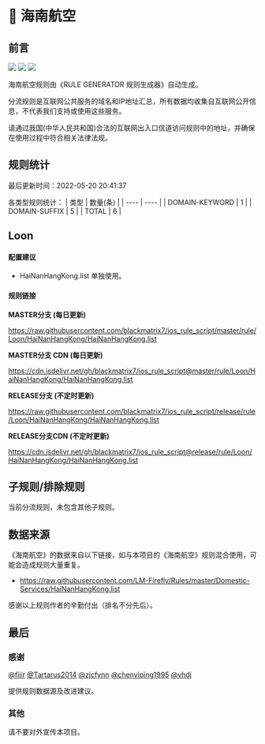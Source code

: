 # 🧸 海南航空

## 前言

![](https://shields.io/badge/-移除重复规则-ff69b4) ![](https://shields.io/badge/-DOMAIN与DOMAIN--SUFFIX合并-green) ![](https://shields.io/badge/-IP--CIDR(6)合并-blueviolet) 

海南航空规则由《RULE GENERATOR 规则生成器》自动生成。

分流规则是互联网公共服务的域名和IP地址汇总，所有数据均收集自互联网公开信息，不代表我们支持或使用这些服务。

请通过我国(中华人民共和国)合法的互联网出入口信道访问规则中的地址，并确保在使用过程中符合相关法律法规。

## 规则统计

最后更新时间：2022-05-20 20:41:37

各类型规则统计：
| 类型 | 数量(条)  | 
| ---- | ----  |
| DOMAIN-KEYWORD | 1  | 
| DOMAIN-SUFFIX | 5  | 
| TOTAL | 6  | 


## Loon 

#### 配置建议
- HaiNanHangKong.list 单独使用。

#### 规则链接
**MASTER分支 (每日更新)**

https://raw.githubusercontent.com/blackmatrix7/ios_rule_script/master/rule/Loon/HaiNanHangKong/HaiNanHangKong.list

**MASTER分支 CDN (每日更新)**

https://cdn.jsdelivr.net/gh/blackmatrix7/ios_rule_script@master/rule/Loon/HaiNanHangKong/HaiNanHangKong.list

**RELEASE分支 (不定时更新)**

https://raw.githubusercontent.com/blackmatrix7/ios_rule_script/release/rule/Loon/HaiNanHangKong/HaiNanHangKong.list

**RELEASE分支CDN (不定时更新)**

https://cdn.jsdelivr.net/gh/blackmatrix7/ios_rule_script@release/rule/Loon/HaiNanHangKong/HaiNanHangKong.list

## 子规则/排除规则


当前分流规则，未包含其他子规则。

## 数据来源

《海南航空》的数据来自以下链接，如与本项目的《海南航空》规则混合使用，可能会造成规则大量重复。

- https://raw.githubusercontent.com/LM-Firefly/Rules/master/Domestic-Services/HaiNanHangKong.list


感谢以上规则作者的辛勤付出（排名不分先后）。

## 最后

### 感谢

[@fiiir](https://github.com/fiiir) [@Tartarus2014](https://github.com/Tartarus2014) [@zjcfynn](https://github.com/zjcfynn) [@chenyiping1995](https://github.com/chenyiping1995) [@vhdj](https://github.com/vhdj)

提供规则数据源及改进建议。

### 其他

请不要对外宣传本项目。